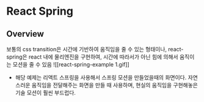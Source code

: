 # React Spring

## Overview
보통의 css transition은 시간에 기반하여 움직임을 줄 수 있는 형태이나,
react-spring은 react 내에 물리엔진을 구현하여, 시간에 따라서가 아닌 힘에 의해서 움직이는 모션을 줄 수 있음
![[react-spring-example 1.gif]]
- 해당 예제는 리액트 스프링을 사용해서 스프링 모션을 만들었을때의 화면이다.
자연스러운 움직임을 전달해주는 화면을 만들 때 사용하며, 현실의 움직임을 구현해놓은 기술 모션이 훨씬 부드럽다.
